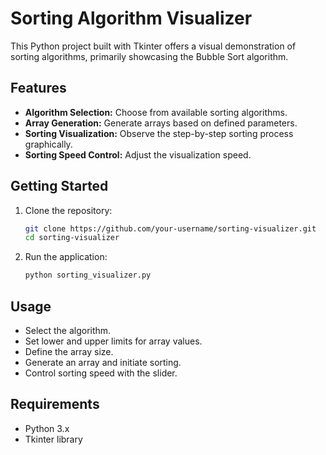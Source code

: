 # Sorting Algorithm Visualizer

This Python project built with Tkinter offers a visual demonstration of sorting algorithms, primarily showcasing the Bubble Sort algorithm.

## Features

- **Algorithm Selection:** Choose from available sorting algorithms.
- **Array Generation:** Generate arrays based on defined parameters.
- **Sorting Visualization:** Observe the step-by-step sorting process graphically.
- **Sorting Speed Control:** Adjust the visualization speed.

## Getting Started

1. Clone the repository:
    ```bash
    git clone https://github.com/your-username/sorting-visualizer.git
    cd sorting-visualizer
    ```

2. Run the application:
    ```bash
    python sorting_visualizer.py
    ```

## Usage

- Select the algorithm.
- Set lower and upper limits for array values.
- Define the array size.
- Generate an array and initiate sorting.
- Control sorting speed with the slider.

## Requirements

- Python 3.x
- Tkinter library

